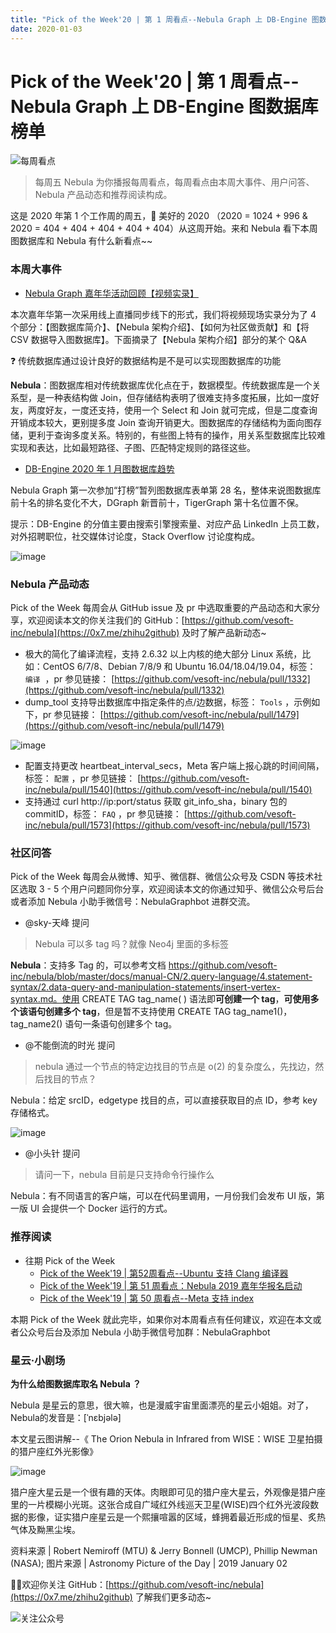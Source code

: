 ```yaml
---
title: "Pick of the Week'20 | 第 1 周看点--Nebula Graph 上 DB-Engine 图数据库榜单"
date: 2020-01-03
---
```


# Pick of the Week'20 | 第 1 周看点--Nebula Graph 上 DB-Engine 图数据库榜单

![每周看点](https://user-images.githubusercontent.com/56643819/70311350-75bb1f00-184c-11ea-9af9-b5fa2e38a225.png)

> 每周五 Nebula 为你播报每周看点，每周看点由本周大事件、用户问答、Nebula 产品动态和推荐阅读构成。

这是 2020 年第 1 个工作周的周五，🌝 美好的 2020 （2020 = 1024 + 996 & 2020 = 404 + 404 + 404 + 404 + 404）从这周开始。来和 Nebula 看下本周图数据库和 Nebula 有什么新看点~~

### 本周大事件

- [Nebula Graph 嘉年华活动回顾【视频实录】](https://space.bilibili.com/472621355/channel/detail?cid=96904)

本次嘉年华第一次采用线上直播同步线下的形式，我们将视频现场实录分为了 4 个部分：【图数据库简介】、【Nebula 架构介绍】、【如何为社区做贡献】和【将 CSV 数据导入图数据库】。下面摘录了【Nebula 架构介绍】部分的某个 Q&A

❓ 传统数据库通过设计良好的数据结构是不是可以实现图数据库的功能

**Nebula**：图数据库相对传统数据库优化点在于，数据模型。传统数据库是一个关系型，是一种表结构做 Join，但存储结构表明了很难支持多度拓展，比如一度好友，两度好友，一度还支持，使用一个 Select 和 Join 就可完成，但是二度查询开销成本较大，更别提多度 Join 查询开销更大。图数据库的存储结构为面向图存储，更利于查询多度关系。特别的，有些图上特有的操作，用关系型数据库比较难实现和表达，比如最短路径、子图、匹配特定规则的路径这些。

- [DB-Engine 2020 年 1 月图数据库趋势](https://db-engines.com/en/ranking/graph+dbms)

Nebula Graph 第一次参加“打榜”暂列图数据库表单第 28 名，整体来说图数据库前十名的排名变化不大，DGraph 新晋前十，TigerGraph 第十名位置不保。

提示：DB-Engine 的分值主要由搜索引擎搜索量、对应产品 LinkedIn 上员工数，对外招聘职位，社交媒体讨论度，Stack Overflow 讨论度构成。

![image](https://user-images.githubusercontent.com/56643819/71713708-ccb11580-2e45-11ea-959f-17550fc25490.png)

### Nebula 产品动态
Pick of the Week 每周会从 GitHub issue 及 pr 中选取重要的产品动态和大家分享，欢迎阅读本文的你关注我们的 GitHub：[https://github.com/vesoft-inc/nebula](https://0x7.me/zhihu2github) 及时了解产品新动态~

- 极大的简化了编译流程，支持 2.6.32 以上内核的绝大部分 Linux 系统，比如：CentOS 6/7/8、Debian 7/8/9 和 Ubuntu 16.04/18.04/19.04，标签： `编译`  ，pr 参见链接： [https://github.com/vesoft-inc/nebula/pull/1332](https://github.com/vesoft-inc/nebula/pull/1332)
- dump_tool 支持导出数据库中指定条件的点/边数据，标签： `Tools` ，示例如下，pr 参见链接： [https://github.com/vesoft-inc/nebula/pull/1479](https://github.com/vesoft-inc/nebula/pull/1479)

![image](https://user-images.githubusercontent.com/56643819/71713712-cfac0600-2e45-11ea-89e7-f37beecd60a0.png)

- 配置支持更改 heartbeat_interval_secs，Meta 客户端上报心跳的时间间隔，标签： `配置` ，pr 参见链接： [https://github.com/vesoft-inc/nebula/pull/1540](https://github.com/vesoft-inc/nebula/pull/1540)
- 支持通过 curl http://ip:port/status 获取 git_info_sha，binary 包的 commitID，标签： `FAQ` ，pr 参见链接： [https://github.com/vesoft-inc/nebula/pull/1573](https://github.com/vesoft-inc/nebula/pull/1573)

### 社区问答

Pick of the Week 每周会从微博、知乎、微信群、微信公众号及 CSDN 等技术社区选取 3 - 5 个用户问题同你分享，欢迎阅读本文的你通过知乎、微信公众号后台或者添加 Nebula 小助手微信号：NebulaGraphbot 进群交流。

- @sky-天峰 提问
> Nebula 可以多 tag 吗？就像 Neo4j 里面的多标签

**Nebula**：支持多 Tag 的，可以参考文档 https://github.com/vesoft-inc/nebula/blob/master/docs/manual-CN/2.query-language/4.statement-syntax/2.data-query-and-manipulation-statements/insert-vertex-syntax.md。使用 CREATE TAG tag_name( ) 语法即**可创建一个 tag**，**可使用多个该语句创建多个 tag**，但是暂不支持使用 CREATE TAG tag_name1()，tag_name2() 语句一条语句创建多个 tag。 

- @不能倒流的时光 提问
> nebula 通过一个节点的特定边找目的节点是 o(2) 的复杂度么，先找边，然后找目的节点？

Nebula：给定 srcID，edgetype 找目的点，可以直接获取目的点 ID，参考 key 存储格式。

![image](https://user-images.githubusercontent.com/56643819/71713716-d2a6f680-2e45-11ea-92e2-025af468912c.png)

- @小头针 提问
> 请问一下，nebula 目前是只支持命令行操作么


Nebula：有不同语言的客户端，可以在代码里调用，一月份我们会发布 UI 版，第一版 UI 会提供一个 Docker 运行的方式。

### 推荐阅读

- 往期 Pick of the Week
  - [Pick of the Week'19 | 第52周看点--Ubuntu 支持 Clang 编译器](https://zhuanlan.zhihu.com/p/99791623)
  - [Pick of the Week'19 | 第 51 周看点：Nebula 2019 嘉年华报名启动](https://zhuanlan.zhihu.com/p/98515952)
  - [Pick of the Week'19 | 第 50 周看点--Meta 支持 index](https://zhuanlan.zhihu.com/p/97205378)

本期 Pick of the Week 就此完毕，如果你对本周看点有任何建议，欢迎在本文或者公众号后台及添加 Nebula 小助手微信号加群：NebulaGraphbot 

### 星云·小剧场
**为什么给图数据库取名 Nebula ？**

Nebula 是星云的意思，很大嘛，也是漫威宇宙里面漂亮的星云小姐姐。对了，Nebula的发音是：[ˈnɛbjələ]

本文星云图讲解--《 The Orion Nebula in Infrared from WISE：WISE 卫星拍摄的猎户座红外光影像》

![image](https://user-images.githubusercontent.com/56643819/71713719-d5095080-2e45-11ea-9277-a8b8d7f61d8d.png)

猎户座大星云是一个很有趣的天体。肉眼即可见的猎户座大星云，外观像是猎户座里的一片模糊小光斑。这张合成自广域红外线巡天卫星(WISE)四个红外光波段数据的影像，证实猎户座星云是一个熙攘喧嚣的区域，蜂拥着最近形成的恒星、炙热气体及黝黑尘埃。

资料来源 | Robert Nemiroff (MTU) & Jerry Bonnell (UMCP), Phillip Newman (NASA);
图片来源 | Astronomy Picture of the Day | 2019 January 02

🎊🎊欢迎你关注 GitHub：[https://github.com/vesoft-inc/nebula](https://0x7.me/zhihu2github) 了解我们更多动态~

![关注公众号](https://user-images.githubusercontent.com/56643819/70311267-499f9e00-184c-11ea-86ac-42d4bc384794.png)
